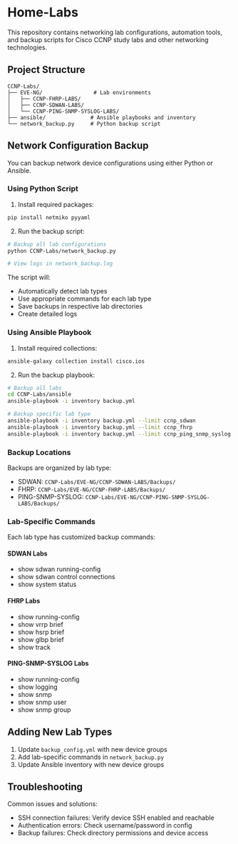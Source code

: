 # Home-Labs

This repository contains networking lab configurations, automation tools, and backup scripts for Cisco CCNP study labs and other networking technologies.

## Project Structure

```
CCNP-Labs/
├── EVE-NG/                # Lab environments
│   ├── CCNP-FHRP-LABS/
│   ├── CCNP-SDWAN-LABS/
│   └── CCNP-PING-SNMP-SYSLOG-LABS/
├── ansible/              # Ansible playbooks and inventory
└── network_backup.py     # Python backup script
```

## Network Configuration Backup

You can backup network device configurations using either Python or Ansible.

### Using Python Script

1. Install required packages:
```bash
pip install netmiko pyyaml
```

2. Run the backup script:
```bash
# Backup all lab configurations
python CCNP-Labs/network_backup.py

# View logs in network_backup.log
```

The script will:
- Automatically detect lab types
- Use appropriate commands for each lab type
- Save backups in respective lab directories
- Create detailed logs

### Using Ansible Playbook

1. Install required collections:
```bash
ansible-galaxy collection install cisco.ios
```

2. Run the backup playbook:
```bash
# Backup all labs
cd CCNP-Labs/ansible
ansible-playbook -i inventory backup.yml

# Backup specific lab type
ansible-playbook -i inventory backup.yml --limit ccnp_sdwan
ansible-playbook -i inventory backup.yml --limit ccnp_fhrp
ansible-playbook -i inventory backup.yml --limit ccnp_ping_snmp_syslog
```

### Backup Locations

Backups are organized by lab type:
- SDWAN: `CCNP-Labs/EVE-NG/CCNP-SDWAN-LABS/Backups/`
- FHRP: `CCNP-Labs/EVE-NG/CCNP-FHRP-LABS/Backups/`
- PING-SNMP-SYSLOG: `CCNP-Labs/EVE-NG/CCNP-PING-SNMP-SYSLOG-LABS/Backups/`

### Lab-Specific Commands

Each lab type has customized backup commands:

#### SDWAN Labs
- show sdwan running-config
- show sdwan control connections
- show system status

#### FHRP Labs
- show running-config
- show vrrp brief
- show hsrp brief
- show glbp brief
- show track

#### PING-SNMP-SYSLOG Labs
- show running-config
- show logging
- show snmp
- show snmp user
- show snmp group

## Adding New Lab Types

1. Update `backup_config.yml` with new device groups
2. Add lab-specific commands in `network_backup.py`
3. Update Ansible inventory with new device groups

## Troubleshooting

Common issues and solutions:
- SSH connection failures: Verify device SSH enabled and reachable
- Authentication errors: Check username/password in config
- Backup failures: Check directory permissions and device access
